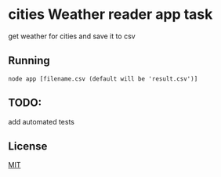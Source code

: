 # cities Weather reader app task

get weather for cities and save it to csv   

## Running

```
node app [filename.csv (default will be 'result.csv')]
```

## TODO:

add automated tests

## License
[MIT](https://choosealicense.com/licenses/mit/)